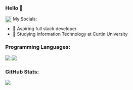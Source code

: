 ### Hello 👋

<!--
**c9Dubz/c9Dubz** is a ✨ _special_ ✨ repository because its `README.md` (this file) appears on your GitHub profile.

• 🔭 Aspiring full stack developer 
• 🌱 Studying Information Technology at Curtin University
• 💬 Ask me about ...
• 📫 How to reach me: 
-->
My Socials:
<a href="https://twitter.com/waseryer">
  <img align="left" alt="Wazeer | Twitter" width="21px" src="https://raw.githubusercontent.com/anuraghazra/anuraghazra/master/assets/twitter.svg" />
</a>


- 🔭 Aspiring full stack developer 
- 🌱 Studying Information Technology at Curtin University

### Programming Languages:
![](https://img.shields.io/badge/Code-Python-informational?style=flat&logo=code&logoColor=white&color=2bbc8a)
![](https://img.shields.io/badge/Code-Java-informational?style=flat&logo=code&logoColor=white&color=2bbc8a)



### GitHub Stats:



![](https://komarev.com/ghpvc/?username=c9Dubz-1908&label=visitors&color=ff69b4)
